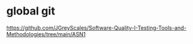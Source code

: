 # global git
https://github.com/JGreyScales/Software-Quality-I-Testing-Tools-and-Methodologies/tree/main/ASN1